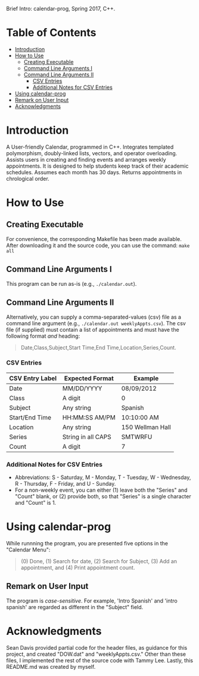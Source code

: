 Brief Intro: calendar-prog, Spring 2017, C++.

# Table of Contents
* [Introduction](https://github.com/jschhie/calendar-prog/blob/master/README.md#introduction)
* [How to Use](https://github.com/jschhie/calendar-prog/blob/master/README.md#how-to-use)
  * [Creating Executable](https://github.com/jschhie/calendar-prog/blob/master/README.md#creating-executable)
  * [Command Line Arguments I](https://github.com/jschhie/calendar-prog/blob/master/README.md#command-line-arguments-i)
  * [Command Line Arguments II](https://github.com/jschhie/calendar-prog/blob/master/README.md#command-line-arguments-ii)
    - [CSV Entries](https://github.com/jschhie/calendar-prog/blob/master/README.md#csv-entries)
    - [Additional Notes for CSV Entries](https://github.com/jschhie/calendar-prog/blob/master/README.md#additional-notes-for-csv-entries)
 * [Using calendar-prog](https://github.com/jschhie/calendar-prog/blob/master/README.md#using-calendar-prog)
  * [Remark on User Input](https://github.com/jschhie/calendar-prog/blob/master/README.md#remark-on-user-input)
* [Acknowledgments](https://github.com/jschhie/calendar-prog/blob/master/README.md#acknowledgments)


# Introduction
A User-friendly Calendar, programmed in C++. Integrates templated polymorphism, doubly-linked lists, vectors, and operator overloading. 
Assists users in creating and finding events and arranges weekly appointments. It is designed to help students keep track of their academic schedules. 
Assumes each month has 30 days. Returns appointments in chrological order.


# How to Use

## Creating Executable
For convenience, the corresponding Makefile has been made available. After downloading it and the source code, you can use the command: 
```make all```

## Command Line Arguments I
This program can be run as-is (e.g., ```./calendar.out```). 

## Command Line Arguments II 
Alternatively, you can supply a comma-separated-values (csv) file as a command line argument (e.g., ```./calendar.out weeklyAppts.csv```).
The csv file (if supplied) must contain a list of appointments and must have the following format *and* heading:
> Date,Class,Subject,Start Time,End Time,Location,Series,Count.

### CSV Entries
| CSV Entry Label   | Expected Format     | Example           |
| ----------------- | -----------------   | -------           |
| Date              | MM/DD/YYYY          | 08/09/2012        |
| Class             | A digit             | 0                 |
| Subject           | Any string          | Spanish           |
| Start/End Time    | HH:MM:SS AM/PM      | 10:10:00 AM       |
| Location          | Any string          | 150 Wellman Hall  |
| Series            | String in all CAPS  | SMTWRFU           |
| Count             | A digit             | 7                 |

### Additional Notes for CSV Entries
* Abbreviations: S - Saturday, M - Monday, T - Tuesday, W - Wednesday, R - Thursday, F - Friday, and U - Sunday.
* For a non-weekly event, you can either (1) leave both the "Series" and "Count" blank, 
or (2) provide both, so that "Series" is a single character and "Count" is 1.   

# Using calendar-prog

While runnning the program, you are presented five options in the "Calendar Menu": 
> (0) Done, (1) Search for date, (2) Search for Subject, (3) Add an appointment, and (4) Print appointment count. 

## Remark on User Input
The program is *case-sensitive*. For example, 'Intro Spanish' and 'intro spanish' are regarded as different in the "Subject" field. 

# Acknowledgments
Sean Davis provided partial code for the header files, as guidance for this project, and created "DOW.dat" and "weeklyAppts.csv." Other than these files, I implemented the rest of the source code with Tammy Lee. Lastly, this README.md was created by myself.
